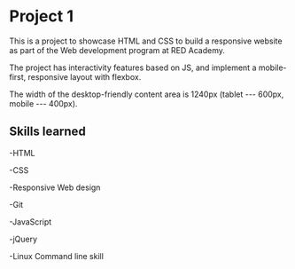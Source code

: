 # Project 1
This is a project to showcase HTML and CSS to build a responsive website as part of the Web development program at RED Academy. 

The project has interactivity features based on JS, and implement a mobile-first, responsive layout with flexbox.

The width of the desktop-friendly content area is 1240px (tablet --- 600px, mobile --- 400px).

## Skills learned
-HTML

-CSS

-Responsive Web design

-Git

-JavaScript

-jQuery

-Linux Command line skill
